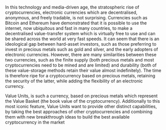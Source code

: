 In this technology and media-driven age, the stratospheric rise of cryptocurrencies, electronic currencies which are decentralised, anonymous, and freely tradable, is not surprising. Currencies such as Bitcoin and Ethereum have demonstrated that it is possible to use the internet, now ubiquitous and fast in many countries, to make a decentralised value-transfer system which is virtually free to use and can be shared across the world at very fast speeds. It can seem that there is an ideological gap between hard-asset investors, such as those preferring to invest in precious metals such as gold and silver, and the early adopters of electronic currencies. However, there are many similarities between these two currencies, such as the finite supply (both precious metals and most cryptocurrencies need to be mined and are limited) and durability (both of these value-storage methods retain their value almost indefinitely). The time is therefore ripe for a cryptocurrency based on precious metals, retaining the security of the latter, while adding the flexibility of an electronic currency.

Value Units, is such a currency, based on precious metals which represent the Value Basket (the book value of the cryptocurrency). Additionally to this most iconic feature, Value Units want to provide other distinct capabilities, by taking the best approaches of other cryptocurrencies and combining them with new breakthrough ideas to build the best available cryptocurrency in the market
